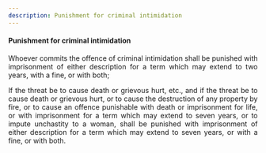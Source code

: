```yaml
---
description: Punishment for criminal intimidation
---
```


#### Punishment for criminal intimidation
<div style="text-align: justify">

Whoever commits the offence of criminal intimidation shall be punished with imprisonment of either description for a term which may extend to two years, with a fine, or with both;

</p>

If the threat be to cause death or grievous hurt, etc., and if the threat be to cause death or grievous hurt, or to cause the destruction of any property by fire, or to cause an offence punishable with death or imprisonment for life, or with imprisonment for a term which may extend to seven years, or to impute unchastity to a woman, shall be punished with imprisonment of either description for a term which may extend to seven years, or with a fine, or with both.

</div>
